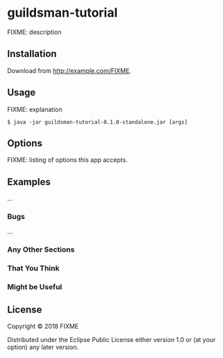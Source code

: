 # guildsman-tutorial

FIXME: description

## Installation

Download from http://example.com/FIXME.

## Usage

FIXME: explanation

    $ java -jar guildsman-tutorial-0.1.0-standalone.jar [args]

## Options

FIXME: listing of options this app accepts.

## Examples

...

### Bugs

...

### Any Other Sections
### That You Think
### Might be Useful

## License

Copyright © 2018 FIXME

Distributed under the Eclipse Public License either version 1.0 or (at
your option) any later version.
